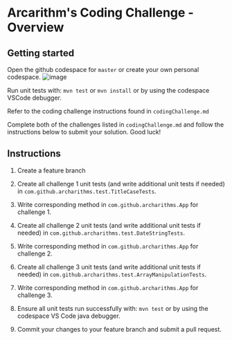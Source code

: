 # Arcarithm's Coding Challenge - Overview

## Getting started
Open the github codespace for `master` or create your own personal codespace. 
![image](https://github.com/user-attachments/assets/ff4fbdf8-3385-41c9-a1a5-874d302bf241)

Run unit tests with: `mvn test` or `mvn install` or by using the codespace VSCode debugger.

Refer to the coding challenge instructions found in `codingChallenge.md`

Complete both of the challenges listed in `codingChallenge.md` and follow the instructions below to submit
your solution. Good luck!

## Instructions
1. Create a feature branch

2. Create all challenge 1 unit tests (and write additional unit tests if needed) in `com.github.archarithms.test.TitleCaseTests`.

3. Write corresponding method in `com.github.archarithms.App` for challenge 1.

4. Create all challenge 2 unit tests (and write additional unit tests if needed) in `com.github.archarithms.test.DateStringTests`.

5. Write corresponding method in `com.github.archarithms.App` for challenge 2.

6. Create all challenge 3 unit tests (and write additional unit tests if needed) in `com.github.archarithms.test.ArrayManipulationTests`.

5. Write corresponding method in `com.github.archarithms.App` for challenge 3.

7. Ensure all unit tests run successfully with: `mvn test` or by using the codespace VS Code java debugger.

8. Commit your changes to your feature branch and submit a pull request.
